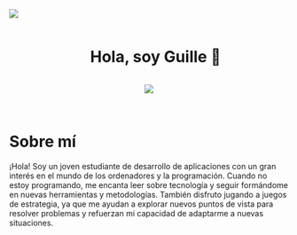 <!--horizontal divider(gradiant)-->
<img src="https://user-images.githubusercontent.com/73097560/115834477-dbab4500-a447-11eb-908a-139a6edaec5c.gif">


<div id="user-content-toc">
  <ul align="center">
    <summary><h1 style="display: inline-block">Hola, soy Guille 👋</h1></summary>
  </ul>
</div>

<p align="center">
        <a href="https://github.com/DenverCoder1/readme-typing-svg">
            <img src="https://readme-typing-svg.herokuapp.com?font=Comic+Sans+MS&imecolor=cyan&size=25&center=true&vCenter=true&width=800&height=100&lines=Desarrollador+de+aplicaciones+web;Desarrollador+de+aplicaciones+multiplataforma">
        </a>
</p>

</br >

<h1>Sobre mí</h1>
<p>
  ¡Hola!
  Soy un joven estudiante de desarrollo de aplicaciones con un gran interés en el mundo de los ordenadores y la programación.
  Cuando no estoy programando, me encanta leer sobre tecnología y seguir formándome en nuevas herramientas y metodologías.
  También disfruto jugando a juegos de estrategia, ya que me ayudan a explorar nuevos puntos de vista para resolver problemas y refuerzan mi capacidad de adaptarme a nuevas situaciones.
</p>
<p>
    
</p>
<!--
<h1>Tecnologias que uso</h1>
 Frontend 
<p>
  <a href="https://skillicons.dev">
    <img src="https://skillicons.dev/icons?i=html,css,js,bootstrap" />
  </a>
</p> -->

<!-- Backend 
<p>
  <a href="https://skillicons.dev">
    <img src="https://skillicons.dev/icons?i=java" />
  </a>
</p> -->

<!-- Herramientas 
<p>
  <a href="https://skillicons.dev">
    <img src="https://skillicons.dev/icons?i=docker,git,github" />
  </a>
</p> -->

<!-- Sistemas Operativos 
<p>
   <a href="https://skillicons.dev">
    <img src="https://skillicons.dev/icons?i=linux" />
  <a href="https://simpleicons.org/icons/fedora.svg">
    <img src="https://simpleicons.org/icons/fedora.svg" alt="Fedora" width="40" />
  </a>
</p> -->

